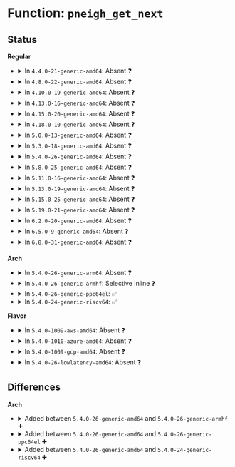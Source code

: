 # Function: <code>pneigh_get_next</code>

## Status
<b>Regular</b>
<ul>
<li>
<details>
<summary>In <code>4.4.0-21-generic-amd64</code>: Absent ❓</summary>

```json
{
  "name": "pneigh_get_next",
  "collision_type": "Unique Static",
  "inline_type": "Selective",
  "funcs": [
    {
      "addr": 18446744071586337904,
      "name": "pneigh_get_next",
      "external": false,
      "loc": "net/core/neighbour.c:2618",
      "file": "net/core/neighbour.c",
      "inline": "not declared, inlined",
      "caller_inline": [],
      "caller_func": [
        "net/core/neighbour.c:neigh_seq_next",
        "net/core/neighbour.c:neigh_seq_start"
      ]
    }
  ],
  "symbols": [
    {
      "addr": 18446744071586337904,
      "name": "pneigh_get_next.isra.23",
      "section": ".text",
      "bind": "STB_LOCAL",
      "size": 100
    }
  ]
}
```
</details>
</li>
<li>
<details>
<summary>In <code>4.8.0-22-generic-amd64</code>: Absent ❓</summary>

```json
{
  "name": "pneigh_get_next",
  "collision_type": "Unique Static",
  "inline_type": "Selective",
  "funcs": [
    {
      "addr": 18446744071586770704,
      "name": "pneigh_get_next",
      "external": false,
      "loc": "net/core/neighbour.c:2620",
      "file": "net/core/neighbour.c",
      "inline": "not declared, inlined",
      "caller_inline": [],
      "caller_func": [
        "net/core/neighbour.c:neigh_seq_next",
        "net/core/neighbour.c:neigh_seq_start"
      ]
    }
  ],
  "symbols": [
    {
      "addr": 18446744071586770704,
      "name": "pneigh_get_next.isra.23",
      "section": ".text",
      "bind": "STB_LOCAL",
      "size": 121
    }
  ]
}
```
</details>
</li>
<li>
<details>
<summary>In <code>4.10.0-19-generic-amd64</code>: Absent ❓</summary>

```json
{
  "name": "pneigh_get_next",
  "collision_type": "Unique Static",
  "inline_type": "Selective",
  "funcs": [
    {
      "addr": 18446744071586957280,
      "name": "pneigh_get_next",
      "external": false,
      "loc": "net/core/neighbour.c:2617",
      "file": "net/core/neighbour.c",
      "inline": "not declared, inlined",
      "caller_inline": [],
      "caller_func": [
        "net/core/neighbour.c:neigh_seq_next",
        "net/core/neighbour.c:neigh_seq_start"
      ]
    }
  ],
  "symbols": [
    {
      "addr": 18446744071586957280,
      "name": "pneigh_get_next.isra.25",
      "section": ".text",
      "bind": "STB_LOCAL",
      "size": 121
    }
  ]
}
```
</details>
</li>
<li>
<details>
<summary>In <code>4.13.0-16-generic-amd64</code>: Absent ❓</summary>

```json
{
  "name": "pneigh_get_next",
  "collision_type": "Unique Static",
  "inline_type": "Selective",
  "funcs": [
    {
      "addr": 18446744071587081888,
      "name": "pneigh_get_next",
      "external": false,
      "loc": "net/core/neighbour.c:2667",
      "file": "net/core/neighbour.c",
      "inline": "not declared, inlined",
      "caller_inline": [],
      "caller_func": [
        "net/core/neighbour.c:neigh_seq_next",
        "net/core/neighbour.c:neigh_seq_start"
      ]
    }
  ],
  "symbols": [
    {
      "addr": 18446744071587081888,
      "name": "pneigh_get_next.isra.25",
      "section": ".text",
      "bind": "STB_LOCAL",
      "size": 121
    }
  ]
}
```
</details>
</li>
<li>
<details>
<summary>In <code>4.15.0-20-generic-amd64</code>: Absent ❓</summary>

```json
{
  "name": "pneigh_get_next",
  "collision_type": "Unique Static",
  "inline_type": "Selective",
  "funcs": [
    {
      "addr": 18446744071587583568,
      "name": "pneigh_get_next",
      "external": false,
      "loc": "net/core/neighbour.c:2667",
      "file": "net/core/neighbour.c",
      "inline": "not declared, inlined",
      "caller_inline": [],
      "caller_func": [
        "net/core/neighbour.c:neigh_seq_next",
        "net/core/neighbour.c:neigh_seq_start"
      ]
    }
  ],
  "symbols": [
    {
      "addr": 18446744071587583568,
      "name": "pneigh_get_next.isra.25",
      "section": ".text",
      "bind": "STB_LOCAL",
      "size": 121
    }
  ]
}
```
</details>
</li>
<li>
<details>
<summary>In <code>4.18.0-10-generic-amd64</code>: Absent ❓</summary>

```json
{
  "name": "pneigh_get_next",
  "collision_type": "Unique Static",
  "inline_type": "Selective",
  "funcs": [
    {
      "addr": 18446744071587892224,
      "name": "pneigh_get_next",
      "external": false,
      "loc": "net/core/neighbour.c:2690",
      "file": "net/core/neighbour.c",
      "inline": "not declared, inlined",
      "caller_inline": [],
      "caller_func": [
        "net/core/neighbour.c:neigh_seq_next",
        "net/core/neighbour.c:neigh_seq_start"
      ]
    }
  ],
  "symbols": [
    {
      "addr": 18446744071587892224,
      "name": "pneigh_get_next.isra.34",
      "section": ".text",
      "bind": "STB_LOCAL",
      "size": 121
    }
  ]
}
```
</details>
</li>
<li>
<details>
<summary>In <code>5.0.0-13-generic-amd64</code>: Absent ❓</summary>

```json
{
  "name": "pneigh_get_next",
  "collision_type": "Unique Static",
  "inline_type": "Selective",
  "funcs": [
    {
      "addr": 18446744071588033920,
      "name": "pneigh_get_next",
      "external": false,
      "loc": "net/core/neighbour.c:3125",
      "file": "net/core/neighbour.c",
      "inline": "not declared, inlined",
      "caller_inline": [],
      "caller_func": [
        "net/core/neighbour.c:neigh_seq_next",
        "net/core/neighbour.c:neigh_seq_start"
      ]
    }
  ],
  "symbols": [
    {
      "addr": 18446744071588033920,
      "name": "pneigh_get_next.isra.38",
      "section": ".text",
      "bind": "STB_LOCAL",
      "size": 121
    }
  ]
}
```
</details>
</li>
<li>
<details>
<summary>In <code>5.3.0-18-generic-amd64</code>: Absent ❓</summary>

```json
{
  "name": "pneigh_get_next",
  "collision_type": "Unique Static",
  "inline_type": "Selective",
  "funcs": [
    {
      "addr": 18446744071588345600,
      "name": "pneigh_get_next",
      "external": false,
      "loc": "net/core/neighbour.c:3153",
      "file": "net/core/neighbour.c",
      "inline": "not declared, inlined",
      "caller_inline": [],
      "caller_func": [
        "net/core/neighbour.c:neigh_seq_start"
      ]
    }
  ],
  "symbols": [
    {
      "addr": 18446744071588345600,
      "name": "pneigh_get_next.isra.0",
      "section": ".text",
      "bind": "STB_LOCAL",
      "size": 96
    }
  ]
}
```
</details>
</li>
<li>
<details>
<summary>In <code>5.4.0-26-generic-amd64</code>: Absent ❓</summary>

```json
{
  "name": "pneigh_get_next",
  "collision_type": "Unique Static",
  "inline_type": "Selective",
  "funcs": [
    {
      "addr": 18446744071588552048,
      "name": "pneigh_get_next",
      "external": false,
      "loc": "net/core/neighbour.c:3150",
      "file": "net/core/neighbour.c",
      "inline": "not declared, inlined",
      "caller_inline": [],
      "caller_func": [
        "net/core/neighbour.c:neigh_seq_start"
      ]
    }
  ],
  "symbols": [
    {
      "addr": 18446744071588552048,
      "name": "pneigh_get_next.isra.0",
      "section": ".text",
      "bind": "STB_LOCAL",
      "size": 96
    }
  ]
}
```
</details>
</li>
<li>
<details>
<summary>In <code>5.8.0-25-generic-amd64</code>: Absent ❓</summary>

```json
{
  "name": "pneigh_get_next",
  "collision_type": "Unique Static",
  "inline_type": "Selective",
  "funcs": [
    {
      "addr": 18446744071589403568,
      "name": "pneigh_get_next",
      "external": false,
      "loc": "net/core/neighbour.c:3154",
      "file": "net/core/neighbour.c",
      "inline": "not declared, inlined",
      "caller_inline": [],
      "caller_func": [
        "net/core/neighbour.c:neigh_seq_next"
      ]
    }
  ],
  "symbols": [
    {
      "addr": 18446744071589403568,
      "name": "pneigh_get_next.isra.0",
      "section": ".text",
      "bind": "STB_LOCAL",
      "size": 99
    }
  ]
}
```
</details>
</li>
<li>
<details>
<summary>In <code>5.11.0-16-generic-amd64</code>: Absent ❓</summary>

```json
{
  "name": "pneigh_get_next",
  "collision_type": "Unique Static",
  "inline_type": "Selective",
  "funcs": [
    {
      "addr": 18446744071589404432,
      "name": "pneigh_get_next",
      "external": false,
      "loc": "net/core/neighbour.c:3156",
      "file": "net/core/neighbour.c",
      "inline": "not declared, inlined",
      "caller_inline": [],
      "caller_func": [
        "net/core/neighbour.c:neigh_seq_next"
      ]
    }
  ],
  "symbols": [
    {
      "addr": 18446744071589404432,
      "name": "pneigh_get_next.isra.0",
      "section": ".text",
      "bind": "STB_LOCAL",
      "size": 99
    }
  ]
}
```
</details>
</li>
<li>
<details>
<summary>In <code>5.13.0-19-generic-amd64</code>: Absent ❓</summary>

```json
{
  "name": "pneigh_get_next",
  "collision_type": "Unique Static",
  "inline_type": "Selective",
  "funcs": [
    {
      "addr": 18446744071589301104,
      "name": "pneigh_get_next",
      "external": false,
      "loc": "net/core/neighbour.c:3160",
      "file": "net/core/neighbour.c",
      "inline": "not declared, inlined",
      "caller_inline": [],
      "caller_func": [
        "net/core/neighbour.c:neigh_seq_next",
        "net/core/neighbour.c:neigh_seq_start"
      ]
    }
  ],
  "symbols": [
    {
      "addr": 18446744071589301104,
      "name": "pneigh_get_next.isra.0",
      "section": ".text",
      "bind": "STB_LOCAL",
      "size": 96
    }
  ]
}
```
</details>
</li>
<li>
<details>
<summary>In <code>5.15.0-25-generic-amd64</code>: Absent ❓</summary>

```json
{
  "name": "pneigh_get_next",
  "collision_type": "Unique Static",
  "inline_type": "Selective",
  "funcs": [
    {
      "addr": 18446744071590029136,
      "name": "pneigh_get_next",
      "external": false,
      "loc": "net/core/neighbour.c:3167",
      "file": "net/core/neighbour.c",
      "inline": "not declared, inlined",
      "caller_inline": [],
      "caller_func": [
        "net/core/neighbour.c:neigh_seq_next",
        "net/core/neighbour.c:neigh_seq_start"
      ]
    }
  ],
  "symbols": [
    {
      "addr": 18446744071590029136,
      "name": "pneigh_get_next.isra.0",
      "section": ".text",
      "bind": "STB_LOCAL",
      "size": 96
    }
  ]
}
```
</details>
</li>
<li>
<details>
<summary>In <code>5.19.0-21-generic-amd64</code>: Absent ❓</summary>

```json
{
  "name": "pneigh_get_next",
  "collision_type": "Unique Static",
  "inline_type": "Selective",
  "funcs": [
    {
      "addr": 18446744071591572880,
      "name": "pneigh_get_next",
      "external": false,
      "loc": "net/core/neighbour.c:3271",
      "file": "net/core/neighbour.c",
      "inline": "not declared, inlined",
      "caller_inline": [],
      "caller_func": [
        "net/core/neighbour.c:neigh_seq_next",
        "net/core/neighbour.c:neigh_seq_start"
      ]
    }
  ],
  "symbols": [
    {
      "addr": 18446744071591572880,
      "name": "pneigh_get_next.isra.0",
      "section": ".text",
      "bind": "STB_LOCAL",
      "size": 131
    }
  ]
}
```
</details>
</li>
<li>
<details>
<summary>In <code>6.2.0-20-generic-amd64</code>: Absent ❓</summary>

```json
{
  "name": "pneigh_get_next",
  "collision_type": "Unique Static",
  "inline_type": "Selective",
  "funcs": [
    {
      "addr": 18446744071593350528,
      "name": "pneigh_get_next",
      "external": false,
      "loc": "net/core/neighbour.c:3320",
      "file": "net/core/neighbour.c",
      "inline": "not declared, inlined",
      "caller_inline": [],
      "caller_func": [
        "net/core/neighbour.c:neigh_seq_next",
        "net/core/neighbour.c:neigh_seq_start"
      ]
    }
  ],
  "symbols": [
    {
      "addr": 18446744071593350528,
      "name": "pneigh_get_next.isra.0",
      "section": ".text",
      "bind": "STB_LOCAL",
      "size": 131
    }
  ]
}
```
</details>
</li>
<li>
<details>
<summary>In <code>6.5.0-9-generic-amd64</code>: Absent ❓</summary>

```json
{
  "name": "pneigh_get_next",
  "collision_type": "Unique Static",
  "inline_type": "Selective",
  "funcs": [
    {
      "addr": 18446744071593812896,
      "name": "pneigh_get_next",
      "external": false,
      "loc": "net/core/neighbour.c:3299",
      "file": "net/core/neighbour.c",
      "inline": "not declared, inlined",
      "caller_inline": [],
      "caller_func": [
        "net/core/neighbour.c:neigh_seq_next",
        "net/core/neighbour.c:neigh_seq_start"
      ]
    }
  ],
  "symbols": [
    {
      "addr": 18446744071593812896,
      "name": "pneigh_get_next.isra.0",
      "section": ".text",
      "bind": "STB_LOCAL",
      "size": 126
    }
  ]
}
```
</details>
</li>
<li>
<details>
<summary>In <code>6.8.0-31-generic-amd64</code>: Absent ❓</summary>

```json
{
  "name": "pneigh_get_next",
  "collision_type": "Unique Static",
  "inline_type": "Selective",
  "funcs": [
    {
      "addr": 18446744071594594368,
      "name": "pneigh_get_next",
      "external": false,
      "loc": "net/core/neighbour.c:3311",
      "file": "net/core/neighbour.c",
      "inline": "not declared, inlined",
      "caller_inline": [],
      "caller_func": [
        "net/core/neighbour.c:neigh_seq_next",
        "net/core/neighbour.c:neigh_seq_start"
      ]
    }
  ],
  "symbols": [
    {
      "addr": 18446744071594594368,
      "name": "pneigh_get_next.isra.0",
      "section": ".text",
      "bind": "STB_LOCAL",
      "size": 126
    }
  ]
}
```
</details>
</li>
</ul>
<b>Arch</b>
<ul>
<li>
<details>
<summary>In <code>5.4.0-26-generic-arm64</code>: Absent ❓</summary>

```json
{
  "name": "pneigh_get_next",
  "collision_type": "Unique Static",
  "inline_type": "Selective",
  "funcs": [
    {
      "addr": 18446603336502090208,
      "name": "pneigh_get_next",
      "external": false,
      "loc": "net/core/neighbour.c:3150",
      "file": "net/core/neighbour.c",
      "inline": "not declared, inlined",
      "caller_inline": [],
      "caller_func": [
        "net/core/neighbour.c:neigh_seq_start"
      ]
    }
  ],
  "symbols": [
    {
      "addr": 18446603336502090208,
      "name": "pneigh_get_next.isra.0",
      "section": ".text",
      "bind": "STB_LOCAL",
      "size": 184
    }
  ]
}
```
</details>
</li>
<li>
<details>
<summary>In <code>5.4.0-26-generic-armhf</code>: Selective Inline ❓</summary>

```c
struct pneigh_entry * pneigh_get_next(struct seq_file * seq, struct pneigh_entry * pn, loff_t * pos)
```

```json
{
  "name": "pneigh_get_next",
  "collision_type": "Unique Static",
  "inline_type": "Selective",
  "funcs": [
    {
      "addr": 3234841920,
      "name": "pneigh_get_next",
      "external": false,
      "loc": "net/core/neighbour.c:3150",
      "file": "net/core/neighbour.c",
      "inline": "not declared, inlined",
      "caller_inline": [],
      "caller_func": [
        "net/core/neighbour.c:neigh_seq_next",
        "net/core/neighbour.c:neigh_seq_start"
      ]
    }
  ],
  "symbols": [
    {
      "addr": 3234841920,
      "name": "pneigh_get_next",
      "section": ".text",
      "bind": "STB_LOCAL",
      "size": 184
    }
  ]
}
```
</details>
</li>
<li>
<details>
<summary>In <code>5.4.0-26-generic-ppc64el</code>: ✅</summary>

```c
struct pneigh_entry * pneigh_get_next(struct seq_file * seq, struct pneigh_entry * pn, loff_t * pos)
```

```json
{
  "name": "pneigh_get_next",
  "collision_type": "Unique Static",
  "inline_type": "No",
  "funcs": [
    {
      "addr": 13835058055295542560,
      "name": "pneigh_get_next",
      "external": false,
      "loc": "net/core/neighbour.c:3150",
      "file": "net/core/neighbour.c",
      "inline": "seen, unknown",
      "caller_inline": [],
      "caller_func": [
        "net/core/neighbour.c:neigh_seq_next",
        "net/core/neighbour.c:neigh_seq_start"
      ]
    }
  ],
  "symbols": [
    {
      "addr": 13835058055295542560,
      "name": "pneigh_get_next",
      "section": ".text",
      "bind": "STB_LOCAL",
      "size": 184
    }
  ]
}
```
</details>
</li>
<li>
<details>
<summary>In <code>5.4.0-24-generic-riscv64</code>: ✅</summary>

```c
struct pneigh_entry * pneigh_get_next(struct seq_file * seq, struct pneigh_entry * pn, loff_t * pos)
```

```json
{
  "name": "pneigh_get_next",
  "collision_type": "Unique Static",
  "inline_type": "No",
  "funcs": [
    {
      "addr": 18446743936278361664,
      "name": "pneigh_get_next",
      "external": false,
      "loc": "net/core/neighbour.c:3150",
      "file": "net/core/neighbour.c",
      "inline": "seen, unknown",
      "caller_inline": [],
      "caller_func": [
        "net/core/neighbour.c:neigh_seq_start"
      ]
    }
  ],
  "symbols": [
    {
      "addr": 18446743936278361664,
      "name": "pneigh_get_next",
      "section": ".text",
      "bind": "STB_LOCAL",
      "size": 168
    }
  ]
}
```
</details>
</li>
</ul>
<b>Flavor</b>
<ul>
<li>
<details>
<summary>In <code>5.4.0-1009-aws-amd64</code>: Absent ❓</summary>

```json
{
  "name": "pneigh_get_next",
  "collision_type": "Unique Static",
  "inline_type": "Selective",
  "funcs": [
    {
      "addr": 18446744071588158784,
      "name": "pneigh_get_next",
      "external": false,
      "loc": "net/core/neighbour.c:3150",
      "file": "net/core/neighbour.c",
      "inline": "not declared, inlined",
      "caller_inline": [],
      "caller_func": [
        "net/core/neighbour.c:neigh_seq_start"
      ]
    }
  ],
  "symbols": [
    {
      "addr": 18446744071588158784,
      "name": "pneigh_get_next.isra.0",
      "section": ".text",
      "bind": "STB_LOCAL",
      "size": 96
    }
  ]
}
```
</details>
</li>
<li>
<details>
<summary>In <code>5.4.0-1010-azure-amd64</code>: Absent ❓</summary>

```json
{
  "name": "pneigh_get_next",
  "collision_type": "Unique Static",
  "inline_type": "Selective",
  "funcs": [
    {
      "addr": 18446744071587871616,
      "name": "pneigh_get_next",
      "external": false,
      "loc": "net/core/neighbour.c:3150",
      "file": "net/core/neighbour.c",
      "inline": "not declared, inlined",
      "caller_inline": [],
      "caller_func": [
        "net/core/neighbour.c:neigh_seq_start"
      ]
    }
  ],
  "symbols": [
    {
      "addr": 18446744071587871616,
      "name": "pneigh_get_next.isra.0",
      "section": ".text",
      "bind": "STB_LOCAL",
      "size": 96
    }
  ]
}
```
</details>
</li>
<li>
<details>
<summary>In <code>5.4.0-1009-gcp-amd64</code>: Absent ❓</summary>

```json
{
  "name": "pneigh_get_next",
  "collision_type": "Unique Static",
  "inline_type": "Selective",
  "funcs": [
    {
      "addr": 18446744071588490608,
      "name": "pneigh_get_next",
      "external": false,
      "loc": "net/core/neighbour.c:3150",
      "file": "net/core/neighbour.c",
      "inline": "not declared, inlined",
      "caller_inline": [],
      "caller_func": [
        "net/core/neighbour.c:neigh_seq_start"
      ]
    }
  ],
  "symbols": [
    {
      "addr": 18446744071588490608,
      "name": "pneigh_get_next.isra.0",
      "section": ".text",
      "bind": "STB_LOCAL",
      "size": 96
    }
  ]
}
```
</details>
</li>
<li>
<details>
<summary>In <code>5.4.0-26-lowlatency-amd64</code>: Absent ❓</summary>

```json
{
  "name": "pneigh_get_next",
  "collision_type": "Unique Static",
  "inline_type": "Selective",
  "funcs": [
    {
      "addr": 18446744071588628128,
      "name": "pneigh_get_next",
      "external": false,
      "loc": "net/core/neighbour.c:3150",
      "file": "net/core/neighbour.c",
      "inline": "not declared, inlined",
      "caller_inline": [],
      "caller_func": [
        "net/core/neighbour.c:neigh_seq_start"
      ]
    }
  ],
  "symbols": [
    {
      "addr": 18446744071588628128,
      "name": "pneigh_get_next.isra.0",
      "section": ".text",
      "bind": "STB_LOCAL",
      "size": 96
    }
  ]
}
```
</details>
</li>
</ul>

## Differences
<b>Arch</b>
<ul>
<li>
<details>
<summary>Added between <code>5.4.0-26-generic-amd64</code> and <code>5.4.0-26-generic-armhf</code> ➕</summary>

```c
struct pneigh_entry * pneigh_get_next(struct seq_file * seq, struct pneigh_entry * pn, loff_t * pos)
```
</details>
</li>
<li>
<details>
<summary>Added between <code>5.4.0-26-generic-amd64</code> and <code>5.4.0-26-generic-ppc64el</code> ➕</summary>

```c
struct pneigh_entry * pneigh_get_next(struct seq_file * seq, struct pneigh_entry * pn, loff_t * pos)
```
</details>
</li>
<li>
<details>
<summary>Added between <code>5.4.0-26-generic-amd64</code> and <code>5.4.0-24-generic-riscv64</code> ➕</summary>

```c
struct pneigh_entry * pneigh_get_next(struct seq_file * seq, struct pneigh_entry * pn, loff_t * pos)
```
</details>
</li>
</ul>
